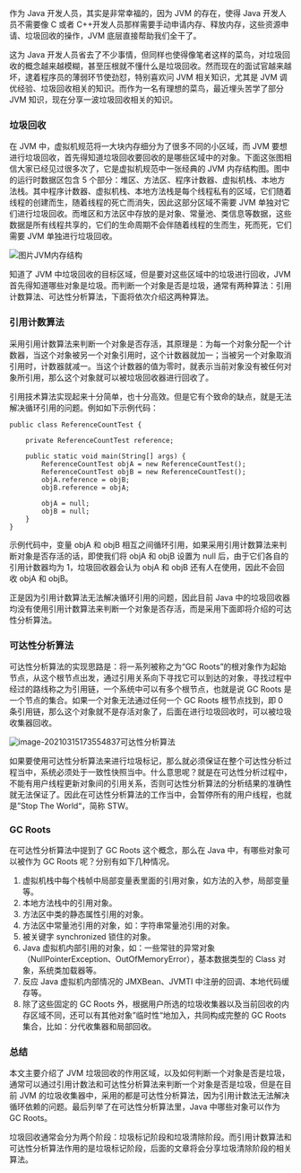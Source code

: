作为 Java 开发人员，其实是非常幸福的，因为 JVM 的存在，使得 Java 开发人员不需要像 C 或者 C++开发人员那样需要手动申请内存、释放内存，这些资源申请、垃圾回收的操作，JVM 底层直接帮助我们全干了。

这为 Java 开发人员省去了不少事情，但同样也使得像笔者这样的菜鸟，对垃圾回收的概念越来越模糊，甚至压根就不懂什么是垃圾回收。然而现在的面试官越来越坏，逮着程序员的薄弱环节使劲怼，特别喜欢问 JVM 相关知识，尤其是 JVM 调优经验、垃圾回收相关的知识。而作为一名有理想的菜鸟，最近埋头苦学了部分 JVM 知识，现在分享一波垃圾回收相关的知识。

### 垃圾回收

在 JVM 中，虚拟机规范将一大块内存细分为了很多不同的小区域，而 JVM 要想进行垃圾回收，首先得知道垃圾回收要回收的是哪些区域中的对象。下面这张图相信大家已经见过很多次了，它是虚拟机规范中一张经典的 JVM 内存结构图。图中的运行时数据区包含 5 个部分：堆区、方法区、程序计数器、虚拟机栈、本地方法栈。其中程序计数器、虚拟机栈、本地方法栈是每个线程私有的区域，它们随着线程的创建而生，随着线程的死亡而消失，因此这部分区域不需要 JVM 单独对它们进行垃圾回收。而堆区和方法区中存放的是对象、常量池、类信息等数据，这些数据是所有线程共享的，它们的生命周期不会伴随着线程的生而生，死而死，它们需要 JVM 单独进行垃圾回收。

![图片](https://cdn.jsdelivr.net/gh/kumi123/CDN//img/640)JVM内存结构

知道了 JVM 中垃圾回收的目标区域，但是要对这些区域中的垃圾进行回收，JVM 首先得知道哪些对象是垃圾。而判断一个对象是否是垃圾，通常有两种算法：引用计数算法、可达性分析算法，下面将依次介绍这两种算法。

### 引用计数算法

采用引用计数算法来判断一个对象是否存活，其原理是：为每一个对象分配一个计数器，当这个对象被另一个对象引用时，这个计数器就加一；当被另一个对象取消引用时，计数器就减一。当这个计数器的值为零时，就表示当前对象没有被任何对象所引用，那么这个对象就可以被垃圾回收器进行回收了。

引用技术算法实现起来十分简单，也十分高效。但是它有个致命的缺点，就是无法解决循环引用的问题。例如如下示例代码：

```
public class ReferenceCountTest {

    private ReferenceCountTest reference;

    public static void main(String[] args) {
        ReferenceCountTest objA = new ReferenceCountTest();
        ReferenceCountTest objB = new ReferenceCountTest();
        objA.reference = objB;
        objB.reference = objA;

        objA = null;
        objB = null;
    }
}
```

示例代码中，变量 objA 和 objB 相互之间循环引用，如果采用引用计数算法来判断对象是否存活的话，即使我们将 objA 和 objB 设置为 null 后，由于它们各自的引用计数器均为 1，垃圾回收器会认为 objA 和 objB 还有人在使用，因此不会回收 objA 和 objB。

正是因为引用计数算法无法解决循环引用的问题，因此目前 Java 中的垃圾回收器均没有使用引用计数算法来判断一个对象是否存活，而是采用下面即将介绍的可达性分析算法。

### 可达性分析算法

可达性分析算法的实现思路是：将一系列被称之为“GC Roots”的根对象作为起始节点，从这个根节点出发，通过引用关系向下寻找它可以到达的对象，寻找过程中经过的路线称之为引用链，一个系统中可以有多个根节点，也就是说 GC Roots 是一个节点的集合。如果一个对象无法通过任何一个 GC Roots 根节点找到，即 0 条引用链，那么这个对象就不是存活对象了，后面在进行垃圾回收时，可以被垃圾收集器回收。

![image-20210315173554837](https://cdn.jsdelivr.net/gh/kumi123/CDN//img/image-20210315173554837.png)可达性分析算法

如果要使用可达性分析算法来进行垃圾标记，那么就必须保证在整个可达性分析过程当中，系统必须处于一致性快照当中。什么意思呢？就是在可达性分析过程中，不能有用户线程更新对象间的引用关系，否则可达性分析算法的分析结果的准确性就无法保证了。因此在可达性分析算法的工作当中，会暂停所有的用户线程，也就是”Stop The World“，简称 STW。

### GC Roots

在可达性分析算法中提到了 GC Roots 这个概念，那么在 Java 中，有哪些对象可以被作为 GC Roots 呢？分别有如下几种情况。

1. 虚拟机栈中每个栈帧中局部变量表里面的引用对象，如方法的入参，局部变量等。
2. 本地方法栈中的引用对象。
3. 方法区中类的静态属性引用的对象。
4. 方法区中常量池引用的对象，如：字符串常量池引用的对象。
5. 被关键字 synchronized 锁住的对象。
6. Java 虚拟机内部引用的对象，如：一些常驻的异常对象（NullPointerException、OutOfMemoryError），基本数据类型的 Class 对象，系统类加载器等。
7. 反应 Java 虚拟机内部情况的 JMXBean、JVMTI 中注册的回调、本地代码缓存等。
8. 除了这些固定的 GC Roots 外，根据用户所选的垃圾收集器以及当前回收的内存区域不同，还可以有其他对象”临时性“地加入，共同构成完整的 GC Roots 集合，比如：分代收集器和局部回收。

### 总结

本文主要介绍了 JVM 垃圾回收的作用区域，以及如何判断一个对象是否是垃圾，通常可以通过引用计数法和可达性分析算法来判断一个对象是否是垃圾，但是在目前 JVM 的垃圾收集器中，采用的都是可达性分析算法，因为引用计数法无法解决循环依赖的问题。最后列举了在可达性分析算法里，Java 中哪些对象可以作为 GC Roots。

垃圾回收通常会分为两个阶段：垃圾标记阶段和垃圾清除阶段。而引用计数算法和可达性分析算法作用的是垃圾标记阶段，后面的文章将会分享垃圾清除阶段的相关算法。
